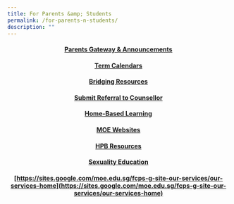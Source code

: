 ```yaml
---
title: For Parents &amp; Students
permalink: /for-parents-n-students/
description: ""
---
```

<h4 style="text-align: center;"><strong><a href="https://sites.google.com/moe.edu.sg/fcps-g-site-letters-to-parents/letters-to-parents-home">Parents Gateway &amp; Announcements</a></strong></h4>
<h4 style="text-align: center;"><strong><a href="https://sites.google.com/moe.edu.sg/fcps-g-site-term-calendars/term-calendars-home">Term Calendars</a></strong></h4>
<h4 style="text-align: center;"><strong><a href="https://sites.google.com/moe.edu.sg/fcps-g-site-bridging-resources/login-to-bridging-resources">Bridging Resources</a></strong></h4>
<h4 style="text-align: center;"><strong><a href="https://sites.google.com/moe.edu.sg/fcps-g-site-submit-referral-sc/submit-referral-to-sc-home">Submit Referral to Counsellor</a></strong></h4>
<h4 style="text-align: center;"><strong><a href="https://sites.google.com/moe.edu.sg/fcps-g-site-hbl/hbl-home">Home-Based Learning</a></strong></h4>
<h4 style="text-align: center;"><strong><a href="https://sites.google.com/moe.edu.sg/fcps-g-site-moe-websites/moe-websites-home">MOE Websites</a></strong></h4>
<h4 style="text-align: center;"><strong><a href="https://sites.google.com/moe.edu.sg/fcps-g-site-partnership/health-promotion-board-home">HPB Resources</a></strong></h4>
<h4 style="text-align: center;"><strong><a href="/for-parents-n-students/sexuality-education">Sexuality Education</a></strong></h4>
<h4 style="text-align: center;"><strong><a href="/for-parents-n-students/sexuality-education">[https://sites.google.com/moe.edu.sg/fcps-g-site-our-services/our-services-home](https://sites.google.com/moe.edu.sg/fcps-g-site-our-services/our-services-home)</a></strong></h4>